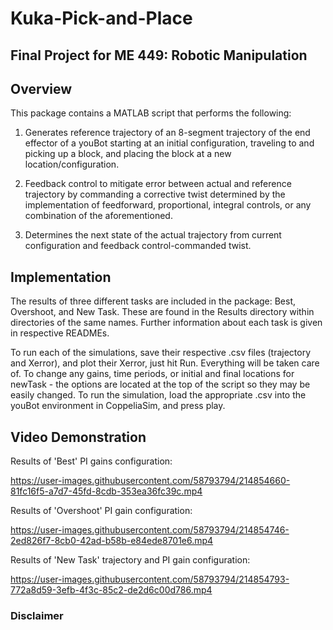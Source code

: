 # Kuka-Pick-and-Place
## Final Project for ME 449: Robotic Manipulation

## Overview
This package contains a MATLAB script that performs the following:

1. Generates reference trajectory of an 8-segment trajectory of the end effector of a youBot starting at an initial configuration, traveling to and picking up a block, and placing the block at a new location/configuration.

2. Feedback control to mitigate error between actual and reference trajectory by commanding a corrective twist determined by the implementation of feedforward, proportional, integral controls, or any combination of the aforementioned.

3. Determines the next state of the actual trajectory from current configuration and feedback control-commanded twist.

## Implementation
The results of three different tasks are included in the package: Best, Overshoot, and New Task. These are found in the Results directory within directories of the same names. Further information about each task is given in respective READMEs.

To run each of the simulations, save their respective .csv files (trajectory and Xerror), and plot their Xerror, just hit Run. Everything will be taken care of. To change any gains, time periods, or initial and final locations for newTask - the options are located at the top of the script so they may be easily changed. To run the simulation, load the appropriate .csv into the youBot environment in CoppeliaSim, and press play.

## Video Demonstration

Results of 'Best' PI gains configuration:

https://user-images.githubusercontent.com/58793794/214854660-81fc16f5-a7d7-45fd-8cdb-353ea36fc39c.mp4


Results of 'Overshoot' PI gain configuration:

https://user-images.githubusercontent.com/58793794/214854746-2ed826f7-8cb0-42ad-b58b-e84ede8701e6.mp4


Results of 'New Task' trajectory and PI gain configuration:

https://user-images.githubusercontent.com/58793794/214854793-772a8d59-3efb-4f3c-85c2-de2d6c00d786.mp4


### Disclaimer

